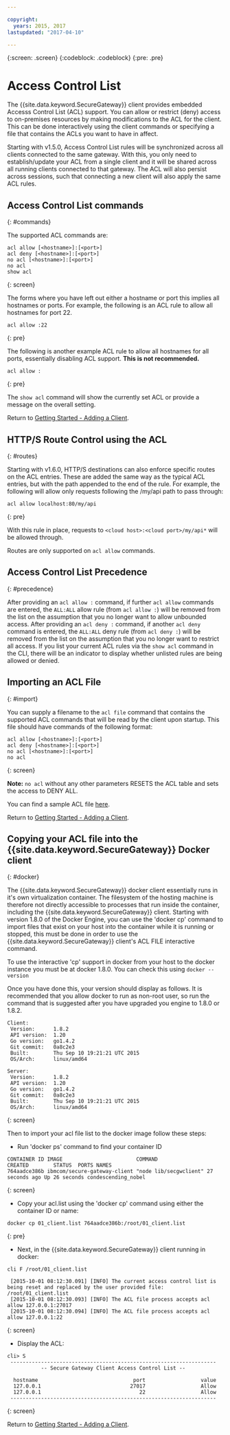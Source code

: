```yaml
---

copyright:
  years: 2015, 2017
lastupdated: "2017-04-10"

---
```

{:screen: .screen}
{:codeblock: .codeblock}
{:pre: .pre}

# Access Control List

The {{site.data.keyword.SecureGateway}} client provides embedded Accesss Control List (ACL) support. You can allow or restrict (deny) access to on-premises resources by making modifications to the ACL for the client.  This can be done interactively using the client commands or specifying a file that contains the ACLs you want to have in affect.

Starting with v1.5.0, Access Control List rules will be synchronized across all clients connected to the same gateway.  With this, you only need to establish/update your ACL from a single client and it will be shared across all running clients connected to that gateway.  The ACL will also persist across sessions, such that connecting a new client will also apply the same ACL rules.

## Access Control List commands
{: #commands}

The supported ACL commands are:

```
acl allow [<hostname>]:[<port>]
acl deny [<hostname>]:[<port>]
no acl [<hostname>]:[<port>]
no acl
show acl
```
{: screen}

The forms where you have left out either a hostname or port this implies all hostnames or ports.  For example, the following is an ACL rule to allow all hostnames for port 22.

```
acl allow :22
```
{: pre}

The following is another example ACL rule to allow all hostnames for all ports, essentially disabling ACL support. <b>This is not recommended.</b>

```
acl allow :
```
{: pre}

The `show acl` command will show the currently set ACL or provide a message on the overall setting.

Return to [Getting Started - Adding a Client](/docs/services/SecureGateway/securegateway_client.html).

## HTTP/S Route Control using the ACL
{: #routes}

Starting with v1.6.0, HTTP/S destinations can also enforce specific routes on the ACL entries.  These are added the same way as the typical ACL entries, but with the path appended to the end of the rule. For example, the following will allow only requests following the /my/api path to pass through:

```
acl allow localhost:80/my/api
```
{: pre}

With this rule in place, requests to `<cloud host>:<cloud port>/my/api*` will be allowed through.

Routes are only supported on `acl allow` commands.

## Access Control List Precedence
{: #precedence}

After providing an `acl allow :` command, if further `acl allow` commands are entered, the `ALL:ALL` allow rule (from `acl allow :`) will be removed from the list on the assumption that you no longer want to allow unbounded access.  After providing an `acl deny :` command, if another `acl deny` command is entered, the `ALL:ALL` deny rule (from `acl deny :`) will be removed from the list on the assumption that you no longer want to restrict all access.  If you list your current ACL rules via the `show acl` command in the CLI, there will be an indicator to display whether unlisted rules are being allowed or denied.

## Importing an ACL File
{: #import}

You can supply a filename to the `acl file` command that contains the supported ACL commands that will be read by the client upon startup. This file should have commands of the following format:

```
acl allow [<hostname>]:[<port>]
acl deny [<hostname>]:[<port>]
no acl [<hostname>]:[<port>]
no acl
```
{: screen}

<b>Note:</b> `no acl` without any other parameters RESETS the ACL table and sets the access to DENY ALL.

You can find a sample ACL file [here](/docs/services/SecureGateway/securegateway_acl-file.html).

Return to [Getting Started - Adding a Client](/docs/services/SecureGateway/securegateway_client.html).

## Copying your ACL file into the {{site.data.keyword.SecureGateway}} Docker client
{: #docker}

The {{site.data.keyword.SecureGateway}} docker client essentially runs in it's own virtualization container.  The filesystem of the hosting machine is therefore not directly accessible to processes that run inside the container, including the {{site.data.keyword.SecureGateway}} client.  Starting with version 1.8.0 of the Docker Engine, you can use the 'docker cp' command to import files that exist on your host into the container while it is running or stopped, this must be done in order to use the {{site.data.keyword.SecureGateway}} client's ACL FILE interactive command.

To use the interactive 'cp' support in docker from your host to the docker instance you must be at docker 1.8.0. You can check this using `docker --version`

Once you have done this, your version should display as follows. It is recommended that you allow docker to run as non-root user, so run the command that is suggested after you have upgraded you engine to 1.8.0 or 1.8.2.

```
Client:
 Version:      1.8.2
 API version:  1.20
 Go version:   go1.4.2
 Git commit:   0a8c2e3
 Built:        Thu Sep 10 19:21:21 UTC 2015
 OS/Arch:      linux/amd64

Server:
 Version:      1.8.2
 API version:  1.20
 Go version:   go1.4.2
 Git commit:   0a8c2e3
 Built:        Thu Sep 10 19:21:21 UTC 2015
 OS/Arch:      linux/amd64
```
{: screen}

Then to import your acl file list to the docker image follow these steps:

- Run 'docker ps' command to find your container ID

```
CONTAINER ID IMAGE                        COMMAND                CREATED        STATUS  PORTS NAMES
764aadce386b ibmcom/secure-gateway-client "node lib/secgwclient" 27 seconds ago Up 26 seconds condescending_nobel
```
{: screen}

- Copy your acl.list using the 'docker cp' command using either the container ID or name:

```
docker cp 01_client.list 764aadce386b:/root/01_client.list
```
{: pre}

- Next, in the {{site.data.keyword.SecureGateway}} client running in docker:

```
cli F /root/01_client.list

 [2015-10-01 08:12:30.091] [INFO] The current access control list is being reset and replaced by the user provided file: /root/01_client.list
 [2015-10-01 08:12:30.093] [INFO] The ACL file process accepts acl allow 127.0.0.1:27017
 [2015-10-01 08:12:30.094] [INFO] The ACL file process accepts acl allow 127.0.0.1:22
```
{: screen}

- Display the ACL:

```
cli> S
 -------------------------------------------------------------------
           -- Secure Gateway Client Access Control List --          

  hostname                               port                  value
  127.0.0.1                             27017                  Allow
  127.0.0.1                                22                  Allow
 -------------------------------------------------------------------
```
{: screen}

Return to [Getting Started - Adding a Client](/docs/services/SecureGateway/securegateway_client.html).
